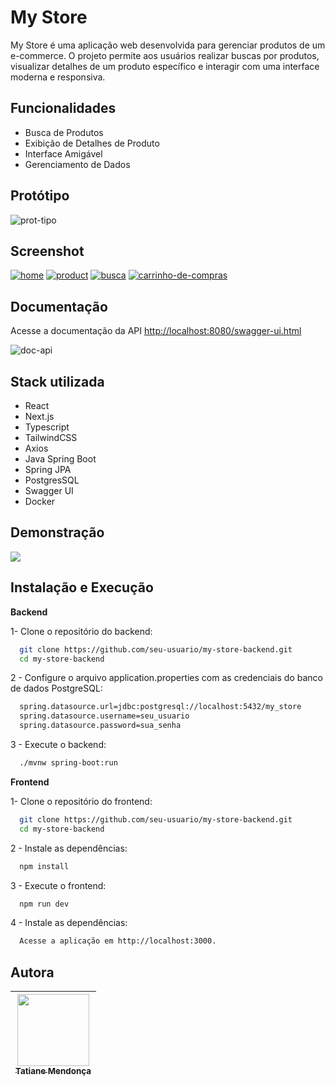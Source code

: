 
# My Store


My Store é uma aplicação web desenvolvida para gerenciar produtos de um e-commerce. O projeto permite aos usuários realizar buscas por produtos, visualizar detalhes de um produto específico e interagir com uma interface moderna e responsiva.


## Funcionalidades

- Busca de Produtos
- Exibição de Detalhes de Produto
- Interface Amigável
- Gerenciamento de Dados

## Protótipo
<img src="https://i.ibb.co/hH0D8Wd/prot-tipo.png" alt="prot-tipo" border="0" >

## Screenshot
<a href="https://ibb.co/MrjVL78"><img src="https://i.ibb.co/xWcjQ6m/home.png" alt="home" border="0"></a>
<a href="https://ibb.co/VWzV5hTL"><img src="https://i.ibb.co/mC2JgY4R/product.png" alt="product" border="0"></a>
<a href="https://ibb.co/j90dHgfq"><img src="https://i.ibb.co/RGr17zbt/busca.png" alt="busca" border="0"></a>
<a href="https://ibb.co/CK6qn5kS"><img src="https://i.ibb.co/hFckKRPT/carrinho-de-compras.png" alt="carrinho-de-compras" border="0"></a>

## Documentação

Acesse a documentação da API [http://localhost:8080/swagger-ui.html](http://localhost:8080/swagger-ui.html)

<img src="https://i.ibb.co/9ZNfmBD/doc-api.png" alt="doc-api" border="0">

## Stack utilizada

- React
- Next.js
- Typescript
- TailwindCSS
- Axios
- Java Spring Boot
- Spring JPA
- PostgresSQL
- Swagger UI
- Docker

## Demonstração
<div >
<img src='https://media4.giphy.com/media/v1.Y2lkPTc5MGI3NjExc25zOXB5aDZqaTZpcHV3Mm1nZWpwaDN5aXQ3OXBxZmhwOXk3Nnc1ZyZlcD12MV9pbnRlcm5hbF9naWZfYnlfaWQmY3Q9Zw/BLNwDuOctDtazFyVkc/giphy.gif'></a> 
</div>

## Instalação e Execução

**Backend**

1- Clone o repositório do backend:

```bash
  git clone https://github.com/seu-usuario/my-store-backend.git
  cd my-store-backend
```

2 - Configure o arquivo application.properties com as credenciais do banco de dados PostgreSQL:

```bash
  spring.datasource.url=jdbc:postgresql://localhost:5432/my_store
  spring.datasource.username=seu_usuario
  spring.datasource.password=sua_senha
```

3 - Execute o backend:
```bash
  ./mvnw spring-boot:run
```



**Frontend**

1- Clone o repositório do frontend:

```bash
  git clone https://github.com/seu-usuario/my-store-backend.git
  cd my-store-backend
```

2 - Instale as dependências:

```bash
  npm install
```
3 - Execute o frontend:

```bash
  npm run dev
```
4 - Instale as dependências:

```bash
  Acesse a aplicação em http://localhost:3000.
```

    
## Autora

| [<img src="https://avatars.githubusercontent.com/u/97405991?v=4" width=115><br><sub>Tatiane Mendonça</sub>](https://github.com/Tati-Mendonca)
| :---: |
